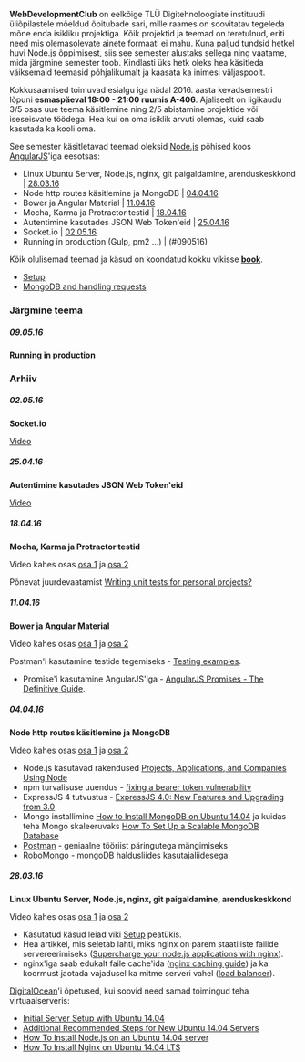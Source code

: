 **WebDevelopmentClub** on eelkõige TLÜ Digitehnoloogiate instituudi üliõpilastele mõeldud õpitubade sari, mille raames on soovitatav tegeleda mõne enda isikliku projektiga. Kõik projektid ja teemad on teretulnud, eriti need mis olemasolevate ainete formaati ei mahu. Kuna paljud tundsid hetkel huvi Node.js õppimisest, siis see semester alustaks sellega ning vaatame, mida järgmine semester toob. Kindlasti üks hetk oleks hea käsitleda väiksemaid teemasid põhjalikumalt ja kaasata ka inimesi väljaspoolt.

Kokkusaamised toimuvad esialgu iga nädal 2016. aasta kevadsemestri lõpuni **esmaspäeval 18:00 - 21:00 ruumis A-406**. Ajaliseelt on ligikaudu 3/5 osas uue teema käsitlemine ning 2/5 abistamine projektide või iseseisvate töödega. Hea kui on oma isiklik arvuti olemas, kuid saab kasutada ka kooli oma.

See semester käsitletavad teemad oleksid [Node.js](https://nodejs.org/en/) põhised koos [AngularJS](https://angularjs.org)'iga eesotsas:

- Linux Ubuntu Server, Node.js, nginx, git paigaldamine, arenduskeskkond | [28.03.16](#280316)
- Node http routes käsitlemine ja MongoDB | [04.04.16](#040416)
- Bower ja Angular Material | [11.04.16](#110416)
- Mocha, Karma ja Protractor testid | [18.04.16](#180416)
- Autentimine kasutades JSON Web Token'eid | [25.04.16](#250416)
- Socket.io | [02.05.16](#020516)
- Running in production (Gulp, pm2 ...) | (#090516)

Kõik olulisemad teemad ja käsud on koondatud kokku vikisse [**book**](https://github.com/WebDevelopmentClub/book/wiki).
- [Setup](https://github.com/WebDevelopmentClub/book/wiki/Setup)
- [MongoDB and handling requests](https://github.com/WebDevelopmentClub/book/wiki/MongoDB-and-handling-requests  )

### Järgmine teema

##### 09.05.16
**Running in production**

### Arhiiv

##### 02.05.16
**Socket.io**

[Video](https://youtu.be/3_4Kyj8-wdk)

##### 25.04.16
**Autentimine kasutades JSON Web Token'eid**

[Video](https://youtu.be/SGnJ1ppjeTE)

##### 18.04.16
**Mocha, Karma ja Protractor testid**

Video kahes osas [osa 1](https://youtu.be/oaczigsgKrc) ja [osa 2](https://youtu.be/pPYmQ1U6nIU)

Põnevat juurdevaatamist [Writing unit tests for personal projects?](https://www.youtube.com/watch?v=ib2Pt9_zciA)

##### 11.04.16
**Bower ja Angular Material**

Video kahes osas [osa 1](https://youtu.be/LSwfmKv_8O0) ja [osa 2](https://youtu.be/dxeri5dvG-M)

Postman'i kasutamine testide tegemiseks - [Testing examples](https://www.getpostman.com/docs/testing_examples).
- Promise'i kasutamine AngularJS'iga - [AngularJS Promises - The Definitive Guide](http://www.dwmkerr.com/promises-in-angularjs-the-definitive-guide/).

##### 04.04.16
**Node http routes käsitlemine ja MongoDB**

Video kahes osas [osa 1](https://youtu.be/D919e85bXeY) ja [osa 2](https://youtu.be/TXiav-JjUWA)

- Node.js kasutavad rakendused [Projects, Applications, and Companies Using Node](https://github.com/nodejs/node-v0.x-archive/wiki/Projects,-Applications,-and-Companies-Using-Node/e3db15bfd6d74666fea86515dc0d20b6ba0c5ffb)
- npm turvalisuse uuendus - [fixing a bearer token vulnerability](http://blog.npmjs.org/post/142036323955/fixing-a-bearer-token-vulnerability)
 - ExpressJS 4 tutvustus - [ExpressJS 4.0: New Features and Upgrading from 3.0](https://scotch.io/bar-talk/expressjs-4-0-new-features-and-upgrading-from-3-0)
- Mongo installimine [How to Install MongoDB on Ubuntu 14.04](https://www.digitalocean.com/community/tutorials/how-to-install-mongodb-on-ubuntu-14-04) ja kuidas teha Mongo skaleeruvaks [How To Set Up a Scalable MongoDB Database](https://www.digitalocean.com/community/tutorials/how-to-set-up-a-scalable-mongodb-database)
- [Postman](http://www.getpostman.com/) - geniaalne tööriist päringutega mängimiseks
- [RoboMongo](https://robomongo.org/) - mongoDB haldusliides kasutajaliidesega

##### 28.03.16

**Linux Ubuntu Server, Node.js, nginx, git paigaldamine, arenduskeskkond**

Video kahes osas [osa 1](https://www.youtube.com/watch?v=iswJW2vgrgA) ja [osa 2](https://www.youtube.com/watch?v=Gwajafor5Ws)

- Kasutatud käsud leiad viki [Setup](https://github.com/WebDevelopmentClub/book/wiki/Setup) peatükis.
- Hea artikkel, mis seletab lahti, miks nginx on parem staatiliste failide servereerimiseks ([Supercharge your node.js applications with nginx](http://blog.modulus.io/supercharge-your-nodejs-applications-with-nginx)).
- nginx'iga saab edukalt faile cache'ida ([nginx caching guide](https://www.nginx.com/blog/nginx-caching-guide/)) ja ka koormust jaotada vajadusel ka mitme serveri vahel ([load balancer](https://www.nginx.com/resources/admin-guide/load-balancer/)).

[DigitalOcean](https://www.digitalocean.com)'i õpetused, kui soovid need samad toimingud teha virtuaalserveris:
- [Initial Server Setup with Ubuntu 14.04](https://www.digitalocean.com/community/tutorials/initial-server-setup-with-ubuntu-14-04)
- [Additional Recommended Steps for New Ubuntu 14.04 Servers](https://www.digitalocean.com/community/tutorials/additional-recommended-steps-for-new-ubuntu-14-04-servers)
- [How To Install Node.js on an Ubuntu 14.04 server](https://www.digitalocean.com/community/tutorials/how-to-install-node-js-on-an-ubuntu-14-04-server)
- [How To Install Nginx on Ubuntu 14.04 LTS](https://www.digitalocean.com/community/tutorials/how-to-install-nginx-on-ubuntu-14-04-lts)

